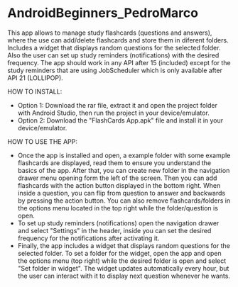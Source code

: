# AndroidBeginners_PedroMarco
This app allows to manage study flashcards (questions and answers), where the use can add/delete flashcards and store them in diferent folders. Includes a widget that displays random questions for the selected folder. Also the user can set up study reminders (notifications) with the desired frequency.
The app should work in any API after 15 (included) except for the study reminders that are using JobScheduler which is only available after API 21 (LOLLIPOP).

HOW TO INSTALL:
- Option 1: Download the rar file, extract it and open the project folder with Android Studio, then run the project in your device/emulator. 
- Option 2: Download the "FlashCards App.apk" file and install it in your device/emulator.


HOW TO USE THE APP:
- Once the app is installed and open, a example folder with some example flashcards are displayed, read them to ensure you understand the basics of the app. After that, you can create new folder in the navigation drawer menu opening form the left of the screen. Then you can add flashcards with the action button displayed in the bottom right. When inside a question, you can flip from question to answer and backwards by pressing the action button. You can also remove flashcards/folders in the options menu located in the top right while the folder/question is open. 
- To set up study reminders (notifications) open the navigation drawer and select "Settings" in the header, inside you can set the desired frequency for the notifications after activating it. 
- Finally, the app includes a widget that displays random questions for the selected folder. To set a folder for the widget, open the app and open the options menu (top right) while the desired folder is open and select "Set folder in widget". The widget updates automatically every hour, but the user can interact with it to display next question whenever he wants.

